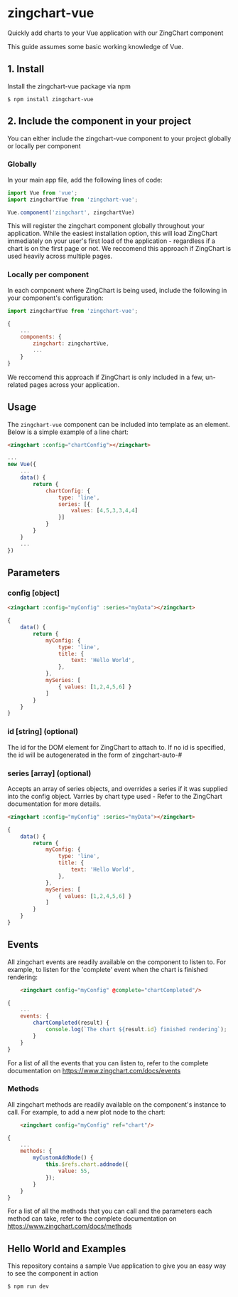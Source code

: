 # zingchart-vue

Quickly add charts to your Vue application with our ZingChart component

This guide assumes some basic working knowledge of Vue.

## 1. Install

Install the zingchart-vue package via npm

`$ npm install zingchart-vue`

## 2. Include the component in your project

You can either include the zingchart-vue component to your project globally or locally per component

### Globally

In your main app file, add the following lines of code:

```js
import Vue from 'vue';
import zingchartVue from 'zingchart-vue';

Vue.component('zingchart', zingchartVue)
```
This will register the zingchart component globally throughout your application. While the easiest installation option, this will load ZingChart immediately on your user's first load of the application - regardless if a chart is on the first page or not. We reccomend this approach if ZingChart is used heavily across multiple pages.


### Locally per component

In each component where ZingChart is being used, include the following in your component's configuration:

```js
import zingchartVue from 'zingchart-vue';

{
    ...
    components: {
        zingchart: zingchartVue,
        ...
    }
}
```

We reccomend this approach if ZingChart is only included in a few, un-related pages across your application. 

## Usage

The `zingchart-vue` component can be included into template as an element. Below is a simple example of a line chart:

```html
<zingchart :config="chartConfig"></zingchart>
```

```js
...
new Vue({
    ...
    data() {
        return {
            chartConfig: {
                type: 'line',
                series: [{
                    values: [4,5,3,3,4,4]
                }]
            }
        }
    }
    ...
})
```

## Parameters

### config [object]

```html
<zingchart :config="myConfig" :series="myData"></zingchart>
```

```js
{
    data() {
        return {
            myConfig: {
                type: 'line',
                title: {
                    text: 'Hello World',
                },
            },
            mySeries: [
                { values: [1,2,4,5,6] }
            ]
        }
    }
}
```

### id [string] (optional)
The id for the DOM element for ZingChart to attach to. If no id is specified, the id will be autogenerated in the form of zingchart-auto-#

### series [array] (optional)
Accepts an array of series objects, and overrides a series if it was supplied into the config object. Varries by chart type used - Refer to the ZingChart documentation for more details.

```html
<zingchart :config="myConfig" :series="myData"></zingchart>
```

```js
{
    data() {
        return {
            myConfig: {
                type: 'line',
                title: {
                    text: 'Hello World',
                },
            },
            mySeries: [
                { values: [1,2,4,5,6] }
            ]
        }
    }
}
```


## Events
All zingchart events are readily available on the component to listen to. For example, to listen for the 'complete' event when the chart is finished rendering:

```html
    <zingchart config="myConfig" @complete="chartCompleted"/>
```

```js
{
    ...
    events: {
        chartCompleted(result) {
            console.log(`The chart ${result.id} finished rendering`);
        }
    }
}
```

For a list of all the events that you can listen to, refer to the complete documentation on https://www.zingchart.com/docs/events


### Methods
All zingchart methods are readily available on the component's instance to call. For example, to add a new plot node to the chart:

```html
    <zingchart config="myConfig" ref="chart"/>
```

```js
{
    ...
    methods: {
        myCustomAddNode() {
            this.$refs.chart.addnode({
                value: 55,
            });
        }
    }
}
```

For a list of all the methods that you can call and the parameters each method can take, refer to the complete documentation on https://www.zingchart.com/docs/methods

## Hello World and Examples
This repository contains a sample Vue application to give you an easy way to see the component in action
```
$ npm run dev 
```

